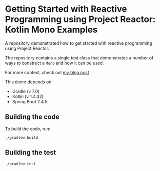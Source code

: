 # Getting Started with Reactive Programming using Project Reactor: Kotlin Mono Examples

A repository demonstrated how to get started with reactive programming using Project Reactor.

The repository contains a single test class that demonstrates a number of ways to construct a `Mono` and how it can be used.

For more context, check out [my blog post](https://hbrown.dev/kotlin/2021/04/25/reactive-programming-with-reactor.html)

This demo depends on:

- Gradle (v 7.0)
- Kotlin (v 1.4.32)
- Spring Boot 2.4.5

## Building the code

To build the code, run:

```shell
./gradlew build
```

## Building the test

```shell
./gradlew test
```
